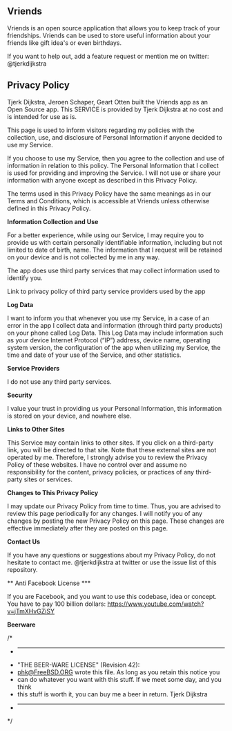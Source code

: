 ## Vriends
Vriends is an open source application that allows you to keep track of your friendships. Vriends can be used to store useful information about your friends like gift idea's or even birthdays.

If you want to help out, add a feature request or mention me on twitter: @tjerkdijkstra

## Privacy Policy

Tjerk Dijkstra, Jeroen Schaper, Geart Otten built the Vriends app as an Open Source app. This SERVICE is provided by Tjerk Dijkstra at no cost and is intended for use as is.

This page is used to inform visitors regarding my policies with the collection, use, and disclosure of Personal Information if anyone decided to use my Service.

If you choose to use my Service, then you agree to the collection and use of information in relation to this policy. The Personal Information that I collect is used for providing and improving the Service. I will not use or share your information with anyone except as described in this Privacy Policy.

The terms used in this Privacy Policy have the same meanings as in our Terms and Conditions, which is accessible at Vriends unless otherwise defined in this Privacy Policy.

**Information Collection and Use**

For a better experience, while using our Service, I may require you to provide us with certain personally identifiable information, including but not limited to date of birth, name. The information that I request will be retained on your device and is not collected by me in any way.

The app does use third party services that may collect information used to identify you.

Link to privacy policy of third party service providers used by the app

**Log Data**

I want to inform you that whenever you use my Service, in a case of an error in the app I collect data and information (through third party products) on your phone called Log Data. This Log Data may include information such as your device Internet Protocol (“IP”) address, device name, operating system version, the configuration of the app when utilizing my Service, the time and date of your use of the Service, and other statistics.

**Service Providers**

I do not use any third party services.

**Security**

I value your trust in providing us your Personal Information, this information is stored on your device, and nowhere else.

**Links to Other Sites**

This Service may contain links to other sites. If you click on a third-party link, you will be directed to that site. Note that these external sites are not operated by me. Therefore, I strongly advise you to review the Privacy Policy of these websites. I have no control over and assume no responsibility for the content, privacy policies, or practices of any third-party sites or services.

**Changes to This Privacy Policy**

I may update our Privacy Policy from time to time. Thus, you are advised to review this page periodically for any changes. I will notify you of any changes by posting the new Privacy Policy on this page. These changes are effective immediately after they are posted on this page.

**Contact Us**

If you have any questions or suggestions about my Privacy Policy, do not hesitate to contact me.
@tjerkdijkstra at twitter or use the issue list of this repository.


** Anti Facebook License ***

If you are Facebook, and you want to use this codebase, idea or concept.
You have to pay 100 billion dollars: https://www.youtube.com/watch?v=jTmXHvGZiSY


**Beerware**

/*
 * ----------------------------------------------------------------------------
 * "THE BEER-WARE LICENSE" (Revision 42):
 * <phk@FreeBSD.ORG> wrote this file.  As long as you retain this notice you
 * can do whatever you want with this stuff. If we meet some day, and you think
 * this stuff is worth it, you can buy me a beer in return.   Tjerk Dijkstra
 * ----------------------------------------------------------------------------
 */
